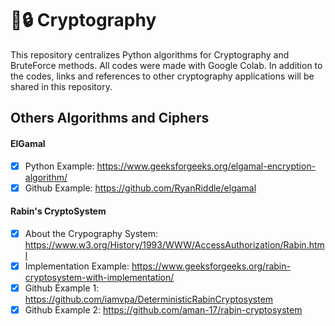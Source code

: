 # 📝🔒 Cryptography
This repository centralizes Python algorithms for Cryptography and BruteForce methods. All codes were made with Google Colab. In addition to the codes, links and references to other cryptography applications will be shared in this repository.

## Others Algorithms and Ciphers
#### ElGamal
- [x] Python Example: https://www.geeksforgeeks.org/elgamal-encryption-algorithm/
- [x] Github Example: https://github.com/RyanRiddle/elgamal

#### Rabin's CryptoSystem
- [x] About the Crypography System: https://www.w3.org/History/1993/WWW/AccessAuthorization/Rabin.html
- [x] Implementation Example: https://www.geeksforgeeks.org/rabin-cryptosystem-with-implementation/
- [x] Github Example 1: https://github.com/iamvpa/DeterministicRabinCryptosystem
- [x] Github Example 2: https://github.com/aman-17/rabin-cryptosystem
